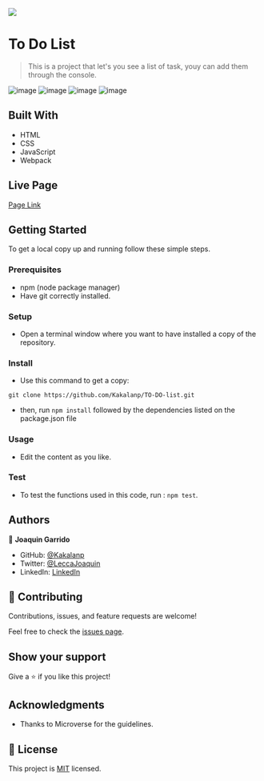 ![](https://img.shields.io/badge/Microverse-blueviolet)

# To Do List

> This is a project that let's you see a list of task, youy can add them through the console.
> 
![image](https://user-images.githubusercontent.com/78335447/155816434-3bf4a155-bb09-4057-bf38-b3048bcf51c2.png) ![image](https://user-images.githubusercontent.com/78335447/155816484-9b2c8f33-0186-4d50-84a2-94e53469e888.png) ![image](https://user-images.githubusercontent.com/78335447/155816503-850fef41-880b-458a-a9a8-4b7b644ae2eb.png) ![image](https://user-images.githubusercontent.com/78335447/155816528-78bd1ce2-7524-42d6-8e3a-bf19f88d9f00.png)


## Built With

- HTML
- CSS
- JavaScript
- Webpack

## Live Page

[Page Link](https://kakalanp.github.io/TO-DO-list/dist/)


## Getting Started

To get a local copy up and running follow these simple steps.

### Prerequisites

- npm (node package manager)
- Have git correctly installed.

### Setup

- Open a terminal window where you want to have installed a copy of the repository.

### Install

- Use this command to get a copy:
```
git clone https://github.com/Kakalanp/TO-DO-list.git
```

- then, run `npm install` followed by the dependencies listed on the package.json file
### Usage

- Edit the content as you like.

### Test

- To test the functions used in this code, run : `npm test`.

## Authors

👤 **Joaquin Garrido**

- GitHub: [@Kakalanp](https://github.com/Kakalanp)
- Twitter: [@LeccaJoaquin](https://twitter.com/LeccaJoaquin)
- LinkedIn: [LinkedIn](https://www.linkedin.com/in/joaquín-garrido-lecca-zanetti-623583204)


## 🤝 Contributing

Contributions, issues, and feature requests are welcome!

Feel free to check the [issues page](../../issues/).

## Show your support

Give a ⭐️ if you like this project!

## Acknowledgments

- Thanks to Microverse for the guidelines.


## 📝 License

This project is [MIT](./MIT.md) licensed.
